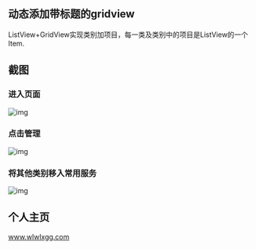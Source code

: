 ## 动态添加带标题的gridview
ListView+GridView实现类别加项目，每一类及类别中的项目是ListView的一个Item.
## 截图
### 进入页面
![img](http://ohjmj8cyg.bkt.clouddn.com/2016122001.png)
### 点击管理
![img](http://ohjmj8cyg.bkt.clouddn.com/2016122002.png)
### 将其他类别移入常用服务
![img](http://ohjmj8cyg.bkt.clouddn.com/2016122003.png)
## 个人主页
www.wlwlxgg.com

